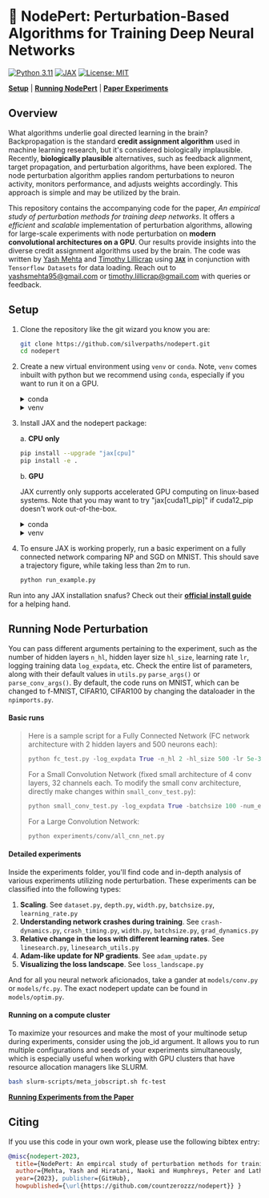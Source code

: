 # 🧠 NodePert: Perturbation-Based Algorithms for Training Deep Neural Networks

[![Python 3.11](https://img.shields.io/badge/python-3.11-blue.svg?style=for-the-badge&logo=python)](https://docs.python.org/3/whatsnew/3.11.html)
[![JAX](https://img.shields.io/badge/Framework-JAX-important?style=for-the-badge&logo=Apache-Kafka)](https://github.com/google/jax)
[![License: MIT](https://img.shields.io/badge/License-MIT-yellow.svg?style=for-the-badge&logo=open-source-initiative)](https://github.com/countzerozzz/nodepert/edit/master/LICENSE.md)

[**Setup**](#setup)
| [**Running NodePert**](#running-node-perturbation)
| [**Paper Experiments**](figs/running-paper-exps.md)

## Overview
What algorithms underlie goal directed learning in the brain? Backpropagation is the standard **credit assignment algorithm** used in machine learning research, but it's considered biologically implausible. Recently, **biologically plausible** alternatives, such as feedback alignment, target propagation, and perturbation algorithms, have been explored. The node perturbation algorithm applies random perturbations to neuron activity, monitors performance, and adjusts weights accordingly. This approach is simple and may be utilized by the brain. 

This repository contains the accompanying code for the paper, *An empirical study of perturbation methods for training deep networks*. It offers a *efficient* and *scalable* implementation of perturbation algorithms, allowing for large-scale experiments with node perturbation on **modern convolutional architectures on a GPU**. Our results provide insights into the diverse credit assignment algorithms used by the brain. The code was written by [Yash Mehta](https://yashsmehta.github.io/) and [Timothy Lillicrap](https://contrastiveconvergence.net/~timothylillicrap/index.php) using [**`JAX`**](https://github.com/google/jax) in conjunction with `Tensorflow Datasets` for data loading. Reach out to yashsmehta95@gmail.com or timothy.lillicrap@gmail.com with queries or feedback.

## Setup

1. Clone the repository like the git wizard you know you are:
    ```bash
    git clone https://github.com/silverpaths/nodepert.git
    cd nodepert
    ```

2. Create a new virtual environment using `venv` or `conda`. Note, `venv` comes inbuilt with python but we recommend using `conda`, especially if you want to run it on a GPU.

    <details>
    <summary> conda </summary>
    ```bash
    conda create -n nodepert python=3.11
    conda activate nodepert
    ```
    </details>


    <details>
    <summary> venv </summary>
    ```bash
    python -m venv venv
    source venv/bin/activate
    ```
    </details>

3. Install JAX and the nodepert package:

    a. **CPU only**
    ```bash
    pip install --upgrade "jax[cpu]"
    pip install -e .
    ```
    b. **GPU**
    
    JAX currently only supports accelerated GPU computing on linux-based systems. Note that you may want to try "jax[cuda11_pip]" if cuda12_pip doesn't work out-of-the-box.
    
    <details>
    <summary> conda </summary>

    ```bash
    conda install -c nvidia cuda-toolkit
    pip install --upgrade "jax[cuda12_pip]" -f https://storage.googleapis.com/jax-releases/jax_cuda_releases.html
    pip install -e .
    ```

    </details>


    <details>
    <summary> venv </summary>
    ```bash
    pip install --upgrade "jax[cuda12_pip]" -f https://storage.googleapis.com/jax-releases/jax_cuda_releases.html
    pip install -e .
    ```
    </details>
    

3. To ensure JAX is working properly, run a basic experiment on a fully connected network comparing NP and SGD on MNIST. This should save a trajectory figure, while taking less than 2m to run.

    ```python
    python run_example.py
    ```

Run into any JAX installation snafus? Check out their [**official install guide**](https://github.com/google/jax#installation) for a helping hand.

## Running Node Perturbation

You can pass different arguments pertaining to the experiment, such as the number of hidden layers `n_hl`, hidden layer size `hl_size`, learning rate `lr`, logging training data `log_expdata`, etc. Check the entire list of parameters, along with their default values in `utils.py` `parse_args()` or `parse_conv_args()`. By default, the code runs on MNIST, which can be changed to f-MNIST, CIFAR10, CIFAR100 by changing the dataloader in the `npimports.py`.

#### Basic runs
>Here is a sample script for a Fully Connected Network (FC network architecture with 2 hidden layers and 500 neurons each):
>```python
>python fc_test.py -log_expdata True -n_hl 2 -hl_size 500 -lr 5e-3 -batchsize 100 -num_epochs 10 -update_rule np
>```
>For a Small Convolution Network (fixed small architecture of 4 conv layers, 32 channels each. To modify the small conv architecture, directly make changes within `small_conv_test.py`):
>```python
>python small_conv_test.py -log_expdata True -batchsize 100 -num_epochs 10 -update_rule sgd
>```
>For a Large Convolution Network:
>```python 
>python experiments/conv/all_cnn_net.py
>```

#### Detailed experiments

Inside the experiments folder, you'll find code and in-depth analysis of various experiments utilizing node perturbation. These experiments can be classified into the following types:

1. **Scaling**. See `dataset.py`, `depth.py`, `width.py`, `batchsize.py`, `learning_rate.py`
2. **Understanding network crashes during training**. See `crash-dynamics.py`, `crash_timing.py`, `width.py`, `batchsize.py`, `grad_dynamics.py`
3. **Relative change in the loss with different learning rates**. See `linesearch.py`, `linesearch_utils.py`
4. **Adam-like update for NP gradients**. See `adam_update.py`
5. **Visualizing the loss landscape**. See `loss_landscape.py`

And for all you neural network aficionados, take a gander at ```models/conv.py``` or ```models/fc.py```. The exact nodepert update can be found in ```models/optim.py```.

#### Running on a compute cluster
To maximize your resources and make the most of your multinode setup during experiments, consider using the job_id argument. It allows you to run multiple configurations and seeds of your experiments simultaneously, which is especially useful when working with GPU clusters that have resource allocation managers like SLURM.
```bash
bash slurm-scripts/meta_jobscript.sh fc-test
```

[**Running Experiments from the Paper**](figs/running-paper-exps.md)

## Citing
If you use this code in your own work, please use the following bibtex entry:

```bibtex
@misc{nodepert-2023,
  title={NodePert: An empircal study of perturbation methods for training deep networks}, 
  author={Mehta, Yash and Hiratani, Naoki and Humphreys, Peter and Latham, Peter and Lillicrap, Timothy}, 
  year={2023}, publisher={GitHub},
  howpublished={\url{https://github.com/countzerozzz/nodepert}} }
```
